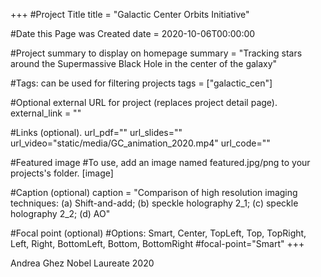 +++
#Project Title
title = "Galactic Center Orbits Initiative"

#Date this Page was Created
date = 2020-10-06T00:00:00

#Project summary to display on homepage
summary = "Tracking stars around the Supermassive Black Hole in the center of the galaxy"

#Tags: can be used for filtering projects
tags = ["galactic_cen"]

#Optional external URL for project (replaces project detail page).
external_link = ""

#Links (optional).
url_pdf=""
url_slides=""
url_video="static/media/GC_animation_2020.mp4"
url_code=""

#Featured image
#To use, add an image named featured.jpg/png to your projects's folder.
[image]

#Caption (optional)
caption = "Comparison of high resolution imaging techniques: (a) Shift-and-add; (b) speckle holography 2_1; (c) speckle holography 2_2; (d) AO"

#Focal point (optional)
#Options: Smart, Center, TopLeft, Top, TopRight, Left, Right, BottomLeft, Bottom, BottomRight
#focal-point="Smart"
+++

Andrea Ghez Nobel Laureate 2020  
